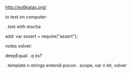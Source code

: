 

http://es6katas.org/


to test on computer:

. test with mocha

add:
  var assert = require("assert");


notes volver:

deepEqual
  . q es?

. template n strings entendi pocon
. scope, var n let, volver
